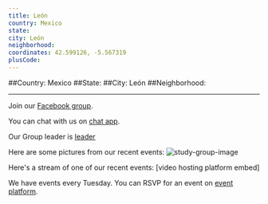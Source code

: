 ```yaml
---
title: León
country: Mexico
state: 
city: León
neighborhood: 
coordinates: 42.599126, -5.567319
plusCode:
---
```


##Country: Mexico
##State: 
##City: León
##Neighborhood: 
*****
Join our [Facebook group](https://www.facebook.com/groups/free.code.camp.leon.gt).

You can chat with us on [chat app]().

Our Group leader is [leader]()

Here are some pictures from our recent events:
![study-group-image]()

Here's a stream of one of our recent events:
[video hosting platform embed]

We have events every Tuesday. You can RSVP for an event on [event platform]().
